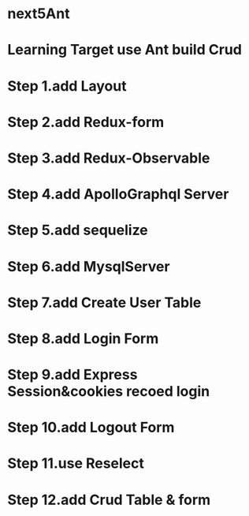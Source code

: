 # next5Ant
# Learning Target use Ant build  Crud 
# Step 1.add Layout 
# Step 2.add Redux-form
# Step 3.add Redux-Observable
# Step 4.add ApolloGraphql Server
# Step 5.add sequelize
# Step 6.add MysqlServer
# Step 7.add Create User Table
# Step 8.add Login Form 
# Step 9.add Express Session&cookies recoed login
# Step 10.add Logout Form 
# Step 11.use Reselect 
# Step 12.add Crud Table & form

